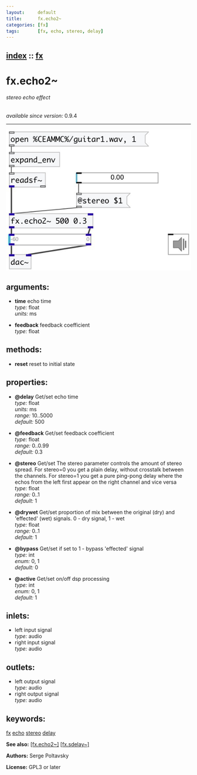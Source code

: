 ```yaml
---
layout:     default
title:      fx.echo2~
categories: [fx]
tags:       [fx, echo, stereo, delay]
---
```

[index](index.html) :: [fx](category_fx.html)
---

# fx.echo2~

###### stereo echo effect

*available since version:* 0.9.4

---




[![example](../examples/img/fx.echo2~.jpg)](../examples/pd/fx.echo2~.pd)



## arguments:

* **time**
echo time<br>
_type:_ float<br>
_units:_ ms<br>

* **feedback**
feedback coefficient<br>
_type:_ float<br>



## methods:

* **reset**
reset to initial state<br>




## properties:

* **@delay** 
Get/set echo time<br>
_type:_ float<br>
_units:_ ms<br>
_range:_ 10..5000<br>
_default:_ 500<br>

* **@feedback** 
Get/set feedback coefficient<br>
_type:_ float<br>
_range:_ 0..0.99<br>
_default:_ 0.3<br>

* **@stereo** 
Get/set The stereo parameter controls the amount of stereo spread. For stereo=0 you get
a plain delay, without crosstalk between the channels. For stereo=1 you get a
pure ping-pong delay where the echos from the left first appear on the right
channel and vice versa<br>
_type:_ float<br>
_range:_ 0..1<br>
_default:_ 1<br>

* **@drywet** 
Get/set proportion of mix between the original (dry) and &#39;effected&#39; (wet) signals. 0 -
dry signal, 1 - wet<br>
_type:_ float<br>
_range:_ 0..1<br>
_default:_ 1<br>

* **@bypass** 
Get/set if set to 1 - bypass &#39;effected&#39; signal<br>
_type:_ int<br>
_enum:_ 0, 1<br>
_default:_ 0<br>

* **@active** 
Get/set on/off dsp processing<br>
_type:_ int<br>
_enum:_ 0, 1<br>
_default:_ 1<br>



## inlets:

* left input signal<br>
_type:_ audio
* right input signal<br>
_type:_ audio



## outlets:

* left output signal<br>
_type:_ audio
* right output signal<br>
_type:_ audio



## keywords:

[fx](keywords/fx.html)
[echo](keywords/echo.html)
[stereo](keywords/stereo.html)
[delay](keywords/delay.html)



**See also:**
[\[fx.echo2~\]](fx.echo2~.html)
[\[fx.sdelay~\]](fx.sdelay~.html)




**Authors:** Serge Poltavsky




**License:** GPL3 or later





